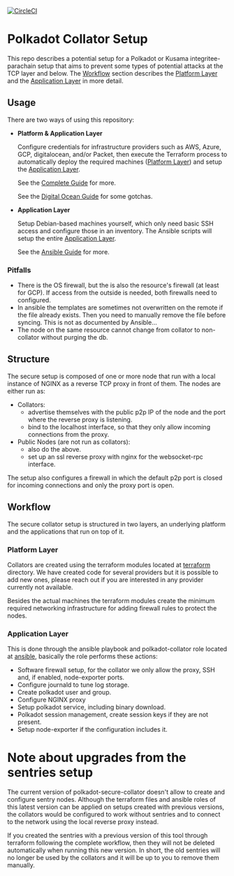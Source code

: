 [![CircleCI](https://circleci.com/gh/w3f/polkadot-secure-validator.svg?style=svg)](https://circleci.com/gh/w3f/polkadot-secure-validator)

# Polkadot Collator Setup

This repo describes a potential setup for a Polkadot or Kusama integritee-parachain setup that aims to
prevent some types of potential attacks at the TCP layer and below.
The [Workflow](#workflow) section describes the [Platform Layer](#platform-layer)
and the [Application Layer](#application-layer) in more detail.

## Usage

There are two ways of using this repository:

* **Platform & Application Layer**

  Configure credentials for infrastructure providers such as AWS, Azure, GCP, digitalocean,
  and/or Packet, then execute the Terraform process to automatically deploy the
  required machines ([Platform Layer](#platform-layer)) and setup the
  [Application Layer](#application-layer).

  See the [Complete Guide](GUIDE_COMPLETE.md) for more.

  See the [Digital Ocean Guide](DIGITAL_OCEAN_README.md) for some gotchas.

* **Application Layer**

  Setup Debian-based machines yourself, which only need basic SSH access and
  configure those in an inventory. The Ansible scripts will setup the entire
  [Application Layer](#application-layer).

  See the [Ansible Guide](GUIDE_ANSIBLE.md) for more.

### Pitfalls
  * There is the OS firewall, but the is also the resource's firewall (at least for GCP). If access from the outside
    is needed, both firewalls need to configured.
  * In ansible the templates are sometimes not overwritten on the remote if the file already exists. Then you need to
    manually remove the file before syncing. This is not as documented by Ansible...
  * The node on the same resource cannot change from collator to non-collator without purging the db.
    

## Structure

The secure setup is composed of one or more node that run with a local
instance of NGINX as a reverse TCP proxy in front of them. The nodes are either run as:

* Collators:
  * advertise themselves with the public p2p IP of the node and the port where the
reverse proxy is listening.
  * bind to the localhost interface, so that they only allow incoming connections from the
proxy.
* Public Nodes (are not run as collators):
  * also do the above.
  * set up an ssl reverse proxy with nginx for the websocket-rpc interface.


The setup also configures a firewall in which the default p2p port is closed for
incoming connections and only the proxy port is open.

## Workflow

The secure collator setup is structured in two layers, an underlying platform
and the applications that run on top of it.

### Platform Layer

Collators are created using the terraform modules located at [terraform](/terraform)
directory. We have created code for several providers but it is possible to add new
ones, please reach out if you are interested in any provider currently not available.

Besides the actual machines the terraform modules create the minimum required networking
infrastructure for adding firewall rules to protect the nodes.

### Application Layer

This is done through the ansible playbook and polkadot-collator role located at
[ansible](/ansible), basically the role performs these actions:

* Software firewall setup, for the collator we only allow the proxy, SSH and, if
enabled, node-exporter ports.
* Configure journald to tune log storage.
* Create polkadot user and group.
* Configure NGINX proxy
* Setup polkadot service, including binary download.
* Polkadot session management, create session keys if they are not present.
* Setup node-exporter if the configuration includes it.

# Note about upgrades from the sentries setup

The current version of polkadot-secure-collator doesn't allow to create and configure
sentry nodes. Although the terraform files and ansible roles of this latest version
can be applied on setups created with previous versions, the collators would be configured
to work without sentries and to connect to the network using the local reverse proxy instead.

If you created the sentries with a previous version of this tool through terraform following
the complete workflow, then they will not be deleted automatically when running this new version.
In short, the old sentries will no longer be used by the collators and it will be up to you to
remove them manually.
